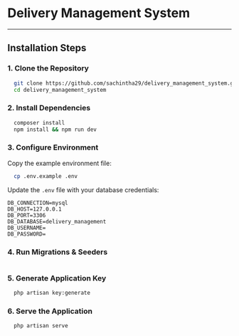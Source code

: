 # Delivery Management System


---
## Installation Steps

### **1. Clone the Repository**
```sh
  git clone https://github.com/sachintha29/delivery_management_system.git
  cd delivery_management_system
```

### **2. Install Dependencies**
```sh
  composer install
  npm install && npm run dev
```

### **3. Configure Environment**
Copy the example environment file:
```sh
  cp .env.example .env
```

Update the `.env` file with your database credentials:
```env
DB_CONNECTION=mysql
DB_HOST=127.0.0.1
DB_PORT=3306
DB_DATABASE=delivery_management
DB_USERNAME=
DB_PASSWORD=
```

### **4. Run Migrations & Seeders**
```sh
```

### **5. Generate Application Key**
```sh
  php artisan key:generate
```

### **6. Serve the Application**
```sh
  php artisan serve
```


```


